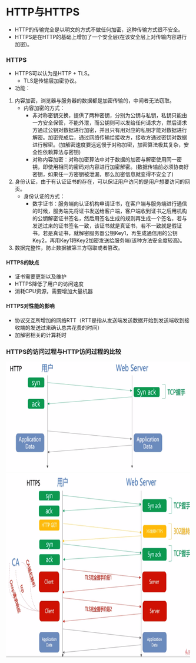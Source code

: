 # HTTP与HTTPS
- HTTP的传输完全是以明文的方式不做任何加密，这种传输方式很不安全。
- HTTPS是在HTTP的基础上增加了一个安全层(在该安全层上对传输内容进行加密)。

### HTTPS
- HTTPS可以认为是HTTP + TLS。
   - TLS是传输层加密协议。
- 功能：
1. 内容加密，浏览器与服务器的数据都是加密传输的，中间者无法窃取。
   + 内容加密的方式：
      - 非对称密钥交换，提供了两种密钥，分别为公钥与私钥，私钥只能由一方安全保管，不能外泄，而公钥则可以发给任何请求方，然后请求方通过公钥对数据进行加密，并且只有用对应的私钥才能对数据进行解密。加密完成后，通过网络传输给接收方，接收方通过密钥对数据进行解密。(加解密速度要远远慢于对称加密，加密算法极其复杂，安全性依赖算法与密钥)
      - 对称内容加密：对称加密算法中对于数据的加密与解密使用同一密钥，即使用相同的密码对内容进行加密解密。(数据传输前必须协商好密钥，如果任一方密钥被泄漏，那么加密信息就变得不安全了)
2. 身份认证，由于有认证证书的存在，可以保证用户访问的是用户想要访问的网页。
   + 身份认证的方式：
      - 数字证书：服务端向认证机构申请证书，在客户端与服务端进行通信的时候，服务端先将证书发送给客户端，客户端收到证书之后用机构的公钥解密证书签名，然后用签名生成的规则再生成一个签名，若与发送过来的证书签名一致，该证书就是真证书，若不一致就是假证书。若是真证书，就解密服务器公钥Key1，再生成通信用的公钥Key2，再用Key1将Key2加密发送给服务端(该种方法安全度较高)。
3. 数据完整性，防止数据被第三方窃取或者篡改。
   
#### HTTPS的缺点
- 证书需要更新以及维护
- HTTPS降低了用户的访问速度
- 消耗CPU资源，需要增加大量机器

#### HTTPS对性能的影响
- 协议交互所增加的网络RTT（RTT是指从发送端发送数据开始到发送端收到接收端的发送过来确认总共花费的时间）
- 加解密相关的计算耗时

### HTTPS的访问过程与HTTP访问过程的比较
<img src="https://github.com/ella-z/studyNotes/blob/master/HTTP%E5%8D%8F%E8%AE%AE/images/HTTP%E7%9A%84%E8%AE%BF%E9%97%AE%E8%BF%87%E7%A8%8B.PNG" alt="HTTP访问过程" width="500px" height="300px">
<img src="https://github.com/ella-z/studyNotes/blob/master/HTTP%E5%8D%8F%E8%AE%AE/images/HTTPS%E7%9A%84%E8%AE%BF%E9%97%AE%E8%BF%87%E7%A8%8B.PNG" alt="HTTPS的访问过程" width="500px" height="500px">


